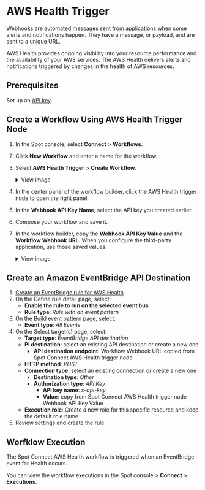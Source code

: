 # AWS Health Trigger

Webhooks are automated messages sent from applications when some alerts and notifications happen. They have a message, or payload, and are sent to a unique URL.

AWS Health provides ongoing visibility into your resource performance and the availability of your AWS services. The AWS Health delivers alerts and notifications triggered by changes in the health of AWS resources.

## Prerequisites
Set up an [API key](spot-connect/integrations/apikeys).

## Create a Workflow Using AWS Health Trigger Node

1. In the Spot console, select **Connect** > **Workflows**.  
2. Click **New Workflow** and enter a name for the workflow.
3. Select **AWS Health Trigger** > **Create Workflow**.

   <details>
   <summary markdown="span">View image</summary>
   <img width=900 src="/spot-connect/_media/general-webhook-integration-1.png" />

   </details>

4. In the center panel of the workflow builder, click the AWS Health trigger node to open the right panel.
5. In the **Webhook API Key Name**, select the API key you created earlier.  
6. Compose your workflow and save it.
7. In the workflow builder, copy the **Webhook API Key Value** and the **Workflow Webhook URL**. When you configure the third-party application, use those saved values.

   <details>
   <summary markdown="span">View image</summary>
    <img width="700" src="https://github.com/user-attachments/assets/94c4e7be-f3f6-42ba-8e5a-5ae1a2420ff2">

   </details>

## Create an Amazon EventBridge API Destination

1. [Create an EventBridge rule for AWS Health](https://docs.aws.amazon.com/health/latest/ug/cloudwatch-events-health.html#creating-event-bridge-events-rule-for-aws-health).
2. On the Define rule detail page, select:
    * **Enable the rule to run on the selected event bus**
    * **Rule type**: <i>Rule with an event pattern</i>
3. On the Build event pattern page, select:
    * **Event type**: <i>All Events</i>
4. On the Select target(s) page, select:
    * **Target type**: <i>EventBridge API destination</i>
    * **PI destination**: select an existing API destination or create a new one
       * **API destination endpoint**: Workflow Webhook URL copied from Spot Connect AWS Health trigger node
    * **HTTP method**: <i>POST</i>
    * **Connection type**: select an existing connection or create a new one
       * **Destination type**: <i>Other</i>
       * **Authorization type**: <i>API Key</i>
          * **API key name**: <i>x-api-key</i>
          * **Value**: copy from Spot Connect AWS Health trigger node Webhook API Key Value
    * **Execution role**: Create a new role for this specific resource and keep the default role name
  5. Review settings and create the rule.

## Worfklow Execution

The Spot Connect AWS Health workflow is triggered when an EventBridge event for Health occurs.

You can view the workflow executions in the Spot console > **Connect** > **Executions**.
